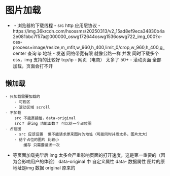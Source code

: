 # 图片加载

- <img src=''/>
    - 浏览器的下载线程
    - src  http 应用层协议
    - https://img.36krcdn.com/hsossms/20250313/v2_15ad8ef9eca34830b4a2e081bbc7f57a@000000_oswg172644oswg1536oswg722_img_000?x-oss-process=image/resize,m_mfit,w_960,h_400,limit_0/crop,w_960,h_400,g_center
        查询 ip 地址
    - 发送 网络带宽有限  就像公路一样
        并发 同时下载多个css，img 支持的比较好
        tcp/ip 
    - 网页（电商） 太多了 50+
    - 滚动页面 全部加载，页面会打不开

## 懒加载
    - 只加载需要加载的 
        - 可视区 
        - 滚动区域 scroll 
    - 不加载
        src 不能直接给，data-original 
        src？ 是img 功能函数？ 可以给一个占位图
    - 占位图
        - src 应该设置  但不能请求原来图片的地址（可能同时并发太多，图片太大）
        - 给个占位的图片 比较小 
            缓存 只需要请求一次
- 等页面加载完毕后 
    img 太多会严重影响页面的打开速度，这是第一重要的（因为会影响用户的体验） 
    data-original 中
    自定义属性  data-  数据属性
    图片的原地址是img 数据
    original 原来的